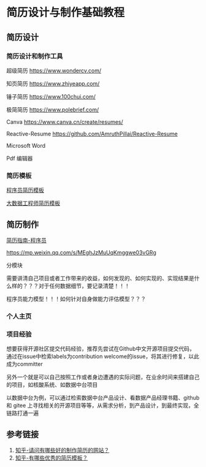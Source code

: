 # 简历设计与制作基础教程


## 简历设计


### 简历设计和制作工具

超级简历
https://www.wondercv.com/

知页简历
https://www.zhiyeapp.com/

锤子简历
https://www.100chui.com/

极简简历
https://www.polebrief.com/

Canva
https://www.canva.cn/create/resumes/

Reactive-Resume
https://github.com/AmruthPillai/Reactive-Resume

Microsoft Word

Pdf 编辑器

### 简历模板

[程序员简历模板](work/career/interview/简历/简历模板/程序员简历模板.md)

[大数据工程师简历模板](work/career/interview/简历/简历模板/大数据工程师简历模板.md)


## 简历制作

[简历指南-程序员](work/career/interview/简历/简历指南-程序员.md)

https://mp.weixin.qq.com/s/MEghJzMuUqKmggwe03vGRg


分模块

需要讲清自己项目或者工作带来的收益，如何发现的、如何实现的、实现结果是什么样的？？？对于任何数据细节，要记录清楚！！！

程序员能力模型！！！如何针对自身做能力评估模型？？？


### 个人主页


### 项目经验


想要获得开源社区提交代码经验，推荐先尝试在Github中文开源项目提交代码，通过在issue中检索labels为contribution welcome的issue，将其进行修复，以此成为committer

另外一个就是可以自己按照工作或者身边遭遇的实际问题，在业余时间来搭建自己的项目，如核酸系统、如数据中台项目

以数据中台为例，可以通过检索数据中台产品设计、看数据产品经理书籍、github 和 gitee 上寻找相关的开源项目等等，从需求分析，到产品设计，到最终实现，全链路打通一遍



## 参考链接

1. [知乎-请问有哪些好的制作简历的网站？](https://www.zhihu.com/question/24413066/answer/2542859763)
2. [知乎-有哪些优秀的简历模板？](https://www.zhihu.com/question/23734172/answer/1122434021)
